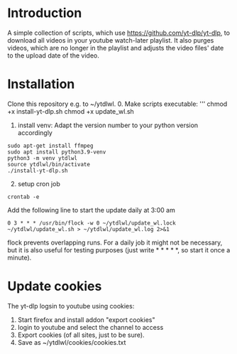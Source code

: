 # Introduction
A simple collection of scripts, which use https://github.com/yt-dlp/yt-dlp, to download all videos in your youtube watch-later playlist. It also purges videos, which are no longer in the playlist and adjusts the video files' date to the upload date of the video.

# Installation
Clone this repository e.g. to ~/ytdlwl.
0. Make scripts executable:
'''
chmod +x install-yt-dlp.sh
chmod +x update_wl.sh

1. install venv:
Adapt the  version number to your python version accordingly
```
sudo apt-get install ffmpeg
sudo apt install python3.9-venv
python3 -m venv ytdlwl
source ytdlwl/bin/activate
./install-yt-dlp.sh
```

2. setup cron job
```
crontab -e
```
Add the following line to start the update daily at 3:00 am
```
0 3 * * * /usr/bin/flock -w 0 ~/ytdlwl/update_wl.lock ~/ytdlwl/update_wl.sh > ~/ytdlwl/update_wl.log 2>&1
```

flock prevents overlapping runs. For a daily job it might not be necessary, but it is also useful for testing purposes (just write * * * * *, so start it once a minute).

# Update cookies
The yt-dlp logsin to youtube using cookies:
1. Start firefox and install addon "export cookies"
2. login to youtube and select the channel to access
3. Export cookies (of all sites, just to be sure).
4. Save as ~/ytdlwl/cookies/cookies.txt
